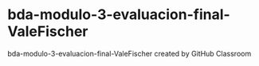 # bda-modulo-3-evaluacion-final-ValeFischer
bda-modulo-3-evaluacion-final-ValeFischer created by GitHub Classroom
